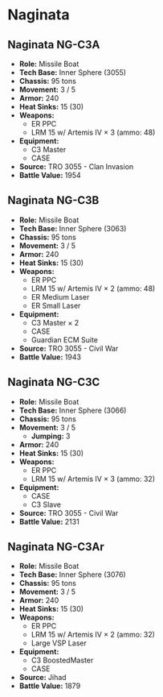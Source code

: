 # Naginata
## Naginata NG-C3A
- **Role:** Missile Boat
- **Tech Base:** Inner Sphere (3055)
- **Chassis:** 95 tons
- **Movement:** 3 / 5
- **Armor:** 240
- **Heat Sinks:** 15 (30)
- **Weapons:**
  - ER PPC
  - LRM 15 w/ Artemis IV × 3 (ammo: 48)
- **Equipment:**
  - C3 Master
  - CASE
- **Source:** TRO 3055 - Clan Invasion
- **Battle Value:** 1954

## Naginata NG-C3B
- **Role:** Missile Boat
- **Tech Base:** Inner Sphere (3063)
- **Chassis:** 95 tons
- **Movement:** 3 / 5
- **Armor:** 240
- **Heat Sinks:** 15 (30)
- **Weapons:**
  - ER PPC
  - LRM 15 w/ Artemis IV × 2 (ammo: 48)
  - ER Medium Laser
  - ER Small Laser
- **Equipment:**
  - C3 Master × 2
  - CASE
  - Guardian ECM Suite
- **Source:** TRO 3055 - Civil War
- **Battle Value:** 1943

## Naginata NG-C3C
- **Role:** Missile Boat
- **Tech Base:** Inner Sphere (3066)
- **Chassis:** 95 tons
- **Movement:** 3 / 5
  - **Jumping:** 3
- **Armor:** 240
- **Heat Sinks:** 15 (30)
- **Weapons:**
  - ER PPC
  - LRM 15 w/ Artemis IV × 3 (ammo: 32)
- **Equipment:**
  - CASE
  - C3 Slave
- **Source:** TRO 3055 - Civil War
- **Battle Value:** 2131

## Naginata NG-C3Ar
- **Role:** Missile Boat
- **Tech Base:** Inner Sphere (3076)
- **Chassis:** 95 tons
- **Movement:** 3 / 5
- **Armor:** 240
- **Heat Sinks:** 15 (30)
- **Weapons:**
  - ER PPC
  - LRM 15 w/ Artemis IV × 2 (ammo: 32)
  - Large VSP Laser
- **Equipment:**
  - C3 BoostedMaster
  - CASE
- **Source:** Jihad
- **Battle Value:** 1879

